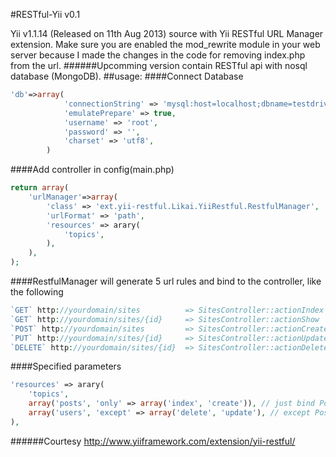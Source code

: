 #RESTful-Yii v0.1

Yii v1.1.14 (Released on 11th Aug 2013) source with Yii RESTful URL Manager extension. 
Make sure you are enabled the mod_rewrite module in your web server because I made the changes in the code for removing index.php from the url.
######Upcomming version contain RESTful api with nosql database (MongoDB).
##usage:
####Connect Database
```php
'db'=>array(
			'connectionString' => 'mysql:host=localhost;dbname=testdrive',
			'emulatePrepare' => true,
			'username' => 'root',
			'password' => '',
			'charset' => 'utf8',
		)
```
####Add controller in config(main.php)
```php
return array(
    'urlManager'=>array(
        'class' => 'ext.yii-restful.Likai.YiiRestful.RestfulManager',
        'urlFormat' => 'path',
        'resources' => arary(
            'topics',
        ),
    ),
);
```
####RestfulManager will generate 5 url rules and bind to the controller, like the following
```php
`GET` http://yourdomain/sites          => SitesController::actionIndex
`GET` http://yourdomain/sites/{id}     => SitesController::actionShow
`POST` http://yourdomain/sites         => SitesController::actionCreate
`PUT` http://yourdomain/sites/{id}     => SitesController::actionUpdate
`DELETE` http://yourdomain/sites/{id}  => SitesController::actionDelete
```
####Specified parameters
```php
'resources' => arary(
    'topics',
    array('posts', 'only' => array('index', 'create')), // just bind Posts::index, Posts::create action
    array('users', 'except' => array('delete', 'update'), // except Posts::delete, Posts::update action
),
```
######Courtesy
http://www.yiiframework.com/extension/yii-restful/
